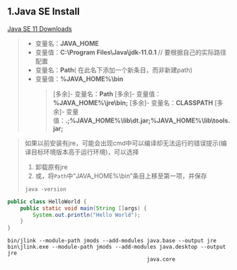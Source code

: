 ## 1.Java SE Install

[Java SE 11 Downloads](https://www.oracle.com/technetwork/java/javase/downloads/index.html)

> - 变量名：**JAVA_HOME**
> - 变量值：**C:\Program Files\Java\jdk-11.0.1**        // 要根据自己的实际路径配置
> - 变量名：**Path**( 在此名下添加一个新条目，而非新建path)
> - 变量值：**%JAVA_HOME%\bin**
>   > [多余]- 变量名：**Path**
>   > [多余]- 变量值：**%JAVA_HOME%\jre\bin;**
>   > [多余]- 变量名：**CLASSPATH**
>   > [多余]- 变量值：**.;%JAVA_HOME%\lib\dt.jar;%JAVA_HOME%\lib\tools.jar;**

> 如果以前安装有jre，可能会出现cmd中可以编译却无法运行的错误提示(编译目标环境版本高于运行环境)，可以选择
> 1. 卸载原有jre
> 2. 或，将`Path`中“JAVA_HOME%\bin”条目上移至第一项，并保存
> ```
> java -version
> ```

```java
public class HelloWorld {
    public static void main(String []args) {
        System.out.println("Hello World");
    }
}
```

```
bin/jlink --module-path jmods --add-modules java.base --output jre
bin\jlink.exe --module-path jmods --add-modules java.desktop --output jre
                                            java.core
```
